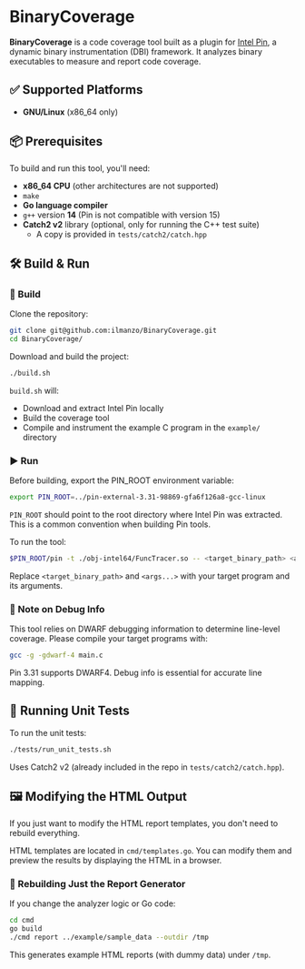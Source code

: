 # BinaryCoverage

**BinaryCoverage** is a code coverage tool built as a plugin for
[Intel Pin][pin], a dynamic binary instrumentation (DBI) framework.
It analyzes binary executables to measure and report code coverage.

[pin]: https://www.intel.com/content/www/us/en/developer/articles/tool/pin-a-dynamic-binary-instrumentation-tool.html

## ✅ Supported Platforms

- **GNU/Linux** (x86_64 only)


## 📦 Prerequisites

To build and run this tool, you'll need:

- **x86_64 CPU** (other architectures are not supported)
- `make`
- **Go language compiler**
- `g++` version **14** (Pin is not compatible with version 15)
- **Catch2 v2** library (optional, only for running the C++ test suite)
  - A copy is provided in `tests/catch2/catch.hpp`


## 🛠️ Build & Run

### 🔧 Build

Clone the repository:

```bash
git clone git@github.com:ilmanzo/BinaryCoverage.git
cd BinaryCoverage/
```

Download and build the project:

```bash
./build.sh
```

`build.sh` will:
- Download and extract Intel Pin locally
- Build the coverage tool
- Compile and instrument the example C program in the `example/` directory

### ▶️ Run

Before building, export the PIN_ROOT environment variable:

```bash
export PIN_ROOT=../pin-external-3.31-98869-gfa6f126a8-gcc-linux
```

`PIN_ROOT` should point to the root directory where Intel Pin was extracted.
This is a common convention when building Pin tools.

To run the tool:

```bash
$PIN_ROOT/pin -t ./obj-intel64/FuncTracer.so -- <target_binary_path> <args...>
```

Replace ``<target_binary_path>`` and ``<args...>`` with your target program and
its arguments.

### 📎 Note on Debug Info

This tool relies on DWARF debugging information to determine line-level
coverage. Please compile your target programs with:

```bash
gcc -g -gdwarf-4 main.c
```

Pin 3.31 supports DWARF4. Debug info is essential for accurate line mapping.

## 🧪 Running Unit Tests

To run the unit tests:

```bash
./tests/run_unit_tests.sh
```

Uses Catch2 v2 (already included in the repo in `tests/catch2/catch.hpp`).

## 🖼️ Modifying the HTML Output

If you just want to modify the HTML report templates, you don't need to rebuild
everything.

HTML templates are located in `cmd/templates.go`. You can modify them and
preview the results by displaying the HTML in a browser.

### 🔄 Rebuilding Just the Report Generator

If you change the analyzer logic or Go code:

```bash
cd cmd
go build
./cmd report ../example/sample_data --outdir /tmp
```

This generates example HTML reports (with dummy data) under `/tmp`.
